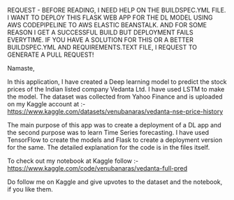 REQUEST - BEFORE READING, I NEED HELP ON THE BUILDSPEC.YML FILE. I WANT TO DEPLOY THIS FLASK WEB APP FOR THE DL MODEL USING AWS CODEPIPELINE TO AWS ELASTIC BEANSTALK. AND FOR 
SOME REASON I GET A SUCCESSFUL BUILD BUT DEPLOYMENT FAILS EVERYTIME. IF YOU HAVE A SOLUTION FOR THIS OR A BETTER BUILDSPEC.YML AND REQUIREMENTS.TEXT FILE, I REQUEST TO
GENERATE A PULL REQUEST!
 
Namaste,

In this application, I have created a Deep learning model to predict the stock prices of the Indian listed company Vedanta Ltd.
I have used LSTM to make the model. The dataset was collected from Yahoo Finance and is uploaded on my Kaggle account at :- https://www.kaggle.com/datasets/venubanaras/vedanta-nse-price-history

The main purpose of this app was to create a deployment of a DL app and the second purpose was to learn Time Series forecasting.
I have used TensorFlow to create the models and Flask to create a deployment version for the same. The detailed explanation for the code is in the files itself.

To check out my notebook at Kaggle follow :- https://www.kaggle.com/code/venubanaras/vedanta-full-pred

Do follow me on Kaggle and give upvotes to the dataset and the notebook, if you like them.
